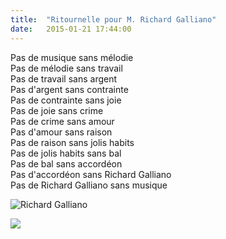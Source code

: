 ```yaml
---
title:  "Ritournelle pour M. Richard Galliano"
date:   2015-01-21 17:44:00
---
```


<p>Pas de musique sans mélodie<br/>Pas de mélodie sans travail<br/>Pas de travail sans argent<br/>Pas d'argent sans contrainte<br/>Pas de contrainte sans joie<br/>Pas de joie sans crime<br/>Pas de crime sans amour<br/>Pas d'amour sans raison<br/>Pas de raison sans jolis habits<br/>Pas de jolis habits sans bal<br/>Pas de bal sans accordéon<br/>Pas d'accordéon sans Richard Galliano<br/>Pas de Richard Galliano sans musique</p>

![Richard Galliano](/collateral/images/2015-01-21-galliano.jpg)
<p><img src="https://31.media.tumblr.com/0ca8572c931e5cfdd70db09177a9b93c/tumblr_inline_nijdllh4f91r8k9kn.jpg"/></p>
